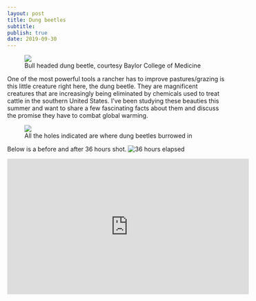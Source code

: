 ```yaml
---
layout: post
title: Dung beetles
subtitle: 
publish: true
date: 2019-09-30
---
```

<figure>
<img src="https://jonbcarroll.s3.us-east-2.amazonaws.com/20190930_beetle_taurus.jpg">
<figcaption> Bull headed dung beetle, courtesy Baylor College of Medicine</figcaption>
</figure>


One of the most powerful tools a rancher has to improve pastures/grazing is this little creature right here, the dung beetle.
They are magnificent creatures that are increasingly being eliminated by chemicals used to treat cattle in the southern United States. I've been studying these beauties this summer and want to share a few fascinating facts about them and discuss the promise they have to combat global warming.

<figure>
<img src="https://jonbcarroll.s3.us-east-2.amazonaws.com/20190928-dungbeetles.jpg">
<figcaption> All the holes indicated are where dung beetles burrowed in</figcaption>
</figure>

Below is a before and after 36 hours shot.
![36 hours elapsed](https://jonbcarroll.s3.us-east-2.amazonaws.com/20190928-dungbeetles-24.jpg)

<iframe width="560" height="315" src="https://www.youtube.com/embed/ZRN-Lu-m-oY" frameborder="0" allow="accelerometer; autoplay; encrypted-media; gyroscope; picture-in-picture" allowfullscreen></iframe>
